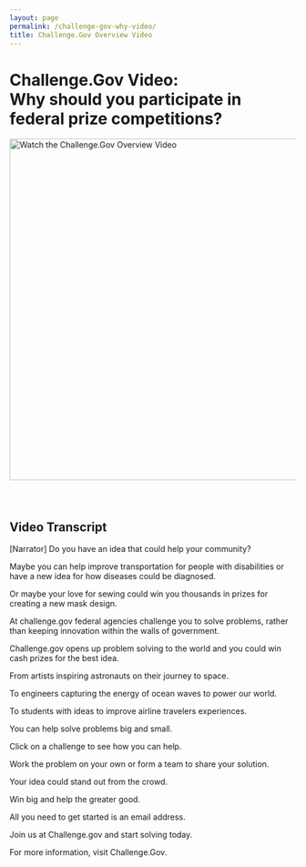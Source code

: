 ```yaml
---
layout: page
permalink: /challenge-gov-why-video/
title: Challenge.Gov Overview Video
---
```


# Challenge.Gov Video: <br>Why should you participate in federal prize competitions?

 <div class="video video-css tablet:grid-col" style="padding-bottom: 40px; text-align: left;"><a href="https://www.youtube.com/watch?v=Z4JZPY19-ac" target="_blank"><img src="{{ site.baseurl }}/assets/images/video-placeholder.png" alt="Watch the Challenge.Gov Overview Video" width="600"></a></div>     

## Video Transcript

[Narrator] Do you have an idea that could help your community?

Maybe you can help improve transportation for people with disabilities or have a new idea for how diseases could be diagnosed.

Or maybe your love for sewing could win you thousands in prizes for creating a new mask design.

At challenge.gov federal agencies challenge you to solve problems, rather than keeping innovation within the walls of government.

Challenge.gov opens up problem solving to the world and you could win cash prizes for the best idea.

From artists inspiring astronauts on their journey to space.

To engineers capturing the energy of ocean waves to power our world.

To students with ideas to improve airline travelers experiences.

You can help solve problems big and small.

Click on a challenge to see how you can help.

Work the problem on your own or form a team to share your solution.

Your idea could stand out from the crowd.

Win big and help the greater good.

All you need to get started is an email address.

Join us at Challenge.gov and start solving today.

For more information, visit Challenge.Gov.

